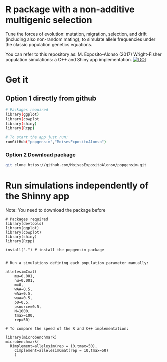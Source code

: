 # R package with a non-additive multigenic selection


Tune the forces of evolution: mutation, migration, selection, and drift (including also non-random mating); to simulate allele frequencies under the classic population genetics equations.

You can refer to this repository as:
M. Exposito-Alonso (2017) Wright-Fisher population simulations: a C++ and Shiny app implementation. [![DOI](https://zenodo.org/badge/DOI/10.5281/zenodo.1039886.svg)](https://doi.org/10.5281/zenodo.1039886)



# Get it

## Option 1 directly from github

``` sh
# Packages required
library(ggplot)
library(cowplot
library(shiny) 
library(Rcpp)

# To start the app just run:
runGitHub("popgensim","MoisesExpositoAlonso")

``` 


### Option 2 Download package
``` sh
git clone https://github.com/MoisesExpositoAlonso/popgensim.git

``` 


# Run simulations independently of the Shinny app
Note: You need to download the package before

```
# Packages required
library(devtools)
library(ggplot) 
library(cowplot)
library(shiny) 
library(Rcpp)

install(".") # install the popgensim package


# Run a simulations defining each population parameter manually:

allelesimCmat(
    mu=0.001,
    nu=0.001,
    m=0,
    wAA=0.5,
    wAa=0.5,
    waa=0.5,
    p0=0.5,
    psource=0.5,
    N=1000,
    tmax=100,
    rep=50)

# To compare the speed of the R and C++ implementation:

library(microbenchmark) 
microbenchmark(
  Rimplement=allelesim(rep = 10,tmax=50),
    Cimplement=allelesimCmat(rep = 10,tmax=50)
    )



```
